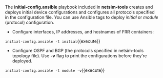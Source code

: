 The **initial-config.ansible** playbook included in **netsim-tools** creates and deploys initial device configurations and configures all protocols specified in the configuration file. You can use Ansible tags to deploy *initial* or *module* (protocol) configuration.

* Configure interfaces, IP addresses, and hostnames of FRR containers:

`initial-config.ansible -t initial`{{execute}}

* Configure OSPF and BGP (the protocols specified in netsim-tools topology file). Use **-v** flag to print the configurations before they're deployed.

`initial-config.ansible -t module -v`{{execute}}
